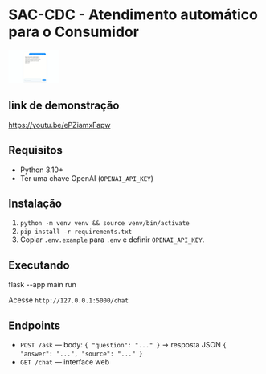 # SAC-CDC - Atendimento automático para o Consumidor

<img src="./image.png" alt="Interface do projeto" width="100">

## link de demonstração
https://youtu.be/ePZiamxFapw


## Requisitos
- Python 3.10+
- Ter uma chave OpenAI (`OPENAI_API_KEY`)

## Instalação
1. `python -m venv venv && source venv/bin/activate`
2. `pip install -r requirements.txt`
3. Copiar `.env.example` para `.env` e definir `OPENAI_API_KEY`.

## Executando
flask --app main run

Acesse `http://127.0.0.1:5000/chat`

## Endpoints
- `POST /ask` — body: `{ "question": "..." }` → resposta JSON `{ "answer": "...", "source": "..." }`
- `GET /chat` — interface web